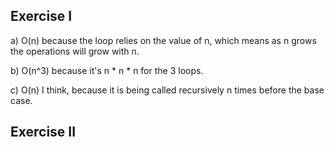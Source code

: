 ## Exercise I

a) O(n) because the loop relies on the value of n, which means as n grows the operations will grow with n.

b) O(n^3) because it's n * n * n for the 3 loops.

c) O(n) I think, because it is being called recursively n times before the base case.

## Exercise II

